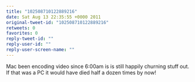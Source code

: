 ```yaml
---
title: "102508710122889216"
date: Sat Aug 13 22:35:55 +0000 2011
original-tweet-id: "102508710122889216"
retweets: 0
favorites: 0
reply-tweet-id: ""
reply-user-id: ""
reply-user-screen-name: ""
---
```

Mac been encoding video since 6:00am is is still happily churning stuff out. If that was a PC it would have died half a dozen times by now!
